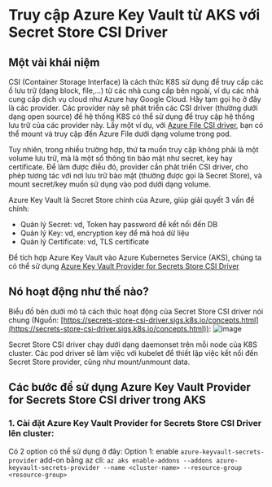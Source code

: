 # Truy cập Azure Key Vault từ AKS với Secret Store CSI Driver
## Một vài khái niệm
CSI (Container Storage Interface) là cách thức K8S sử dụng để truy cấp các ổ lưu trữ (dạng block, file,...) từ các nhà cung cấp bên ngoài, ví dụ các nhà cung cấp dịch vụ cloud như Azure hay Google Cloud. Hãy tạm gọi họ ở đây là các provider. Các provider này sẽ phát triển các CSI driver (thường dưới dạng open source) để hệ thống K8S có thể sử dụng để truy cập hệ thống lưu trữ của các provider này. Lấy một ví dụ, với [Azure File CSI driver](https://github.com/kubernetes-sigs/azurefile-csi-driver), bạn có thể mount và truy cập đến 
Azure File dưới dạng volume trong pod.

Tuy nhiên, trong nhiều trường hợp, thứ ta muốn truy cập không phải là một volume lưu trữ, mà là một số thông tin bảo mật như secret, key hay certificate. Để làm được điều đó, provider cần phát triển CSI driver, cho phép tương tác với nơi lưu trữ bảo mật (thường được gọi là Secret Store), và mount secret/key muốn sử dụng vào pod dưới dạng volume.

Azure Key Vault là Secret Store chính của Azure, giúp giải quyết 3 vấn đề chính:
- Quản lý Secret: vd, Token hay password để kết nối đến DB
- Quản lý Key: vd, encryption key để mã hoá dữ liệu
- Quản lý Certificate: vd, TLS certificate

Để tích hợp Azure Key Vault vào Azure Kubernetes Service (AKS), chúng ta có thể sử dụng [Azure Key Vault Provider for Secrets Store CSI Driver](https://azure.github.io/secrets-store-csi-driver-provider-azure/docs/getting-started/)

## Nó hoạt động như thế nào?
Biểu đồ bên dưới mô tả cách thức hoạt động của Secret Store CSI driver nói chung (Nguồn: [https://secrets-store-csi-driver.sigs.k8s.io/concepts.html](https://secrets-store-csi-driver.sigs.k8s.io/concepts.html)):
![image](https://github.com/lehai2909/lehai2909.github.io/assets/49013652/f8580487-cd85-41a5-8916-9e98b08a74d8)

Secret Store CSI driver chạy dưới dạng daemonset trên mỗi node của K8S cluster. Các pod driver sẽ làm việc với kubelet để thiết lập việc kết nối đến Secret Store provider, cũng như mount/unmount data.

## Các bước để sử dụng Azure Key Vault Provider for Secrets Store CSI driver trong AKS
### 1. Cài đặt Azure Key Vault Provider for Secrets Store CSI Driver lên cluster:
Có 2 option có thể sử dụng ở đây:
Option 1: enable `azure-keyvault-secrets-provider` add-on bằng az cli:
`az aks enable-addons --addons azure-keyvault-secrets-provider --name <cluster-name> --resource-group <resource-group>`
